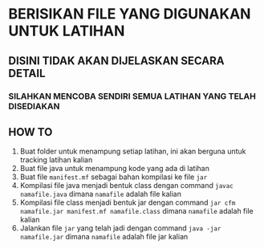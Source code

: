 # BERISIKAN FILE YANG DIGUNAKAN UNTUK LATIHAN

## DISINI TIDAK AKAN DIJELASKAN SECARA DETAIL

### SILAHKAN MENCOBA SENDIRI SEMUA LATIHAN YANG TELAH DISEDIAKAN

## HOW TO

1. Buat folder untuk menampung setiap latihan, ini akan berguna untuk tracking latihan kalian
2. Buat file java untuk menampung kode yang ada di latihan
3. Buat file `manifest.mf` sebagai bahan kompilasi ke file `jar`
4. Kompilasi file java menjadi bentuk class dengan command `javac namafile.java` dimana `namafile` adalah file kalian
5. Kompilasi file class menjadi bentuk jar dengan command `jar cfm namafile.jar manifest.mf namafile.class` dimana `namafile` adalah file kalian
6. Jalankan file `jar` yang telah jadi dengan command `java -jar namafile.jar` dimana `namafile` adalah file jar kalian
